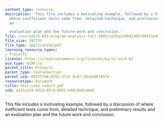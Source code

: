 ```yaml
---
content_type: resource
description: 'This file includes a motivating example, followed by a discussion of
  where inefficient tests come from, detailed technique, and preliminary results and
  an

  evaluation plan and the future work and conclusion.'
file: /courses/6-883-program-analysis-fall-2005/aa15a1e9bd2385c48931e40c5b0cabb0_test_case_reduct.pdf
file_size: 292735
file_type: application/pdf
learning_resource_types:
- Projects
license: https://creativecommons.org/licenses/by-nc-sa/4.0/
ocw_type: OCWFile
parent_title: Projects
parent_type: CourseSection
parent_uid: 093f7fe0-0555-3f32-9c47-34c6496785fe
resourcetype: Document
title: test_case_reduct.pdf
uid: aa15a1e9-bd23-85c4-8931-e40c5b0cabb0
---
```

This file includes a motivating example, followed by a discussion of where inefficient tests come from, detailed technique, and preliminary results and an
evaluation plan and the future work and conclusion.